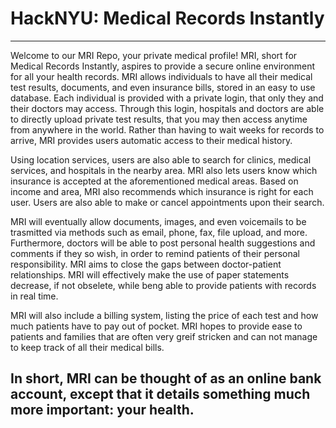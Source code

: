 # HackNYU: Medical Records Instantly
------------------------------------------------------------------------------------------------------------------------------------------
Welcome to our MRI Repo, your private medical profile! MRI, short for Medical Records Instantly, aspires to provide a secure online environment for all your health records. MRI allows individuals to have all their medical test results, documents, and even insurance bills, stored in an easy to use database. Each individual is provided with a private login, that only they and their doctors may access. Through this login, hospitals and doctors are able to directly upload private test results, that you may then access anytime from anywhere in the world. Rather than having to wait weeks for records to arrive, MRI provides users automatic access to their medical history.

Using location services, users are also able to search for clinics, medical services, and hospitals in the nearby area. MRI also lets users know which insurance is accepted at the aforementioned medical areas. Based on income and area, MRI also recommends which insurance is right for each user. Users are also able to make or cancel appointments upon their search. 

MRI will eventually allow documents, images, and even voicemails to be trasmitted via methods such as email, phone, fax, file upload, and more. Furthermore, doctors will be able to post personal health suggestions and comments if they so wish, in order to remind patients of their personal responsibility. MRI aims to close the gaps between doctor-patient relationships. MRI will effectively make the use of paper statements decrease, if not obselete, while beng able to provide patients with records in real time.

MRI will also include a billing system, listing the price of each test and how much patients have to pay out of pocket. MRI hopes to provide ease to patients and families that are often very greif stricken and can not manage to keep track of all their medical bills.

In short, MRI can be thought of as an online bank account, except that it details something much more important: your health. 
------------------------------------------------------------------------------------------------------------------------------------------
